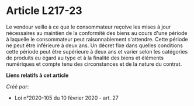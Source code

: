# Article L217-23

Le vendeur veille à ce que le consommateur reçoive les mises à jour nécessaires au maintien de la conformité des biens au
cours d'une période à laquelle le consommateur peut raisonnablement s'attendre. Cette période ne peut être inférieure à deux
ans. Un décret fixe dans quelles conditions cette période peut être supérieure à deux ans et varier selon les catégories de
produits eu égard au type et à la finalité des biens et éléments numériques et compte tenu des circonstances et de la nature
du contrat.

**Liens relatifs à cet article**

_Créé par_:

  - Loi n°2020-105 du 10 février 2020 - art. 27
